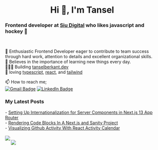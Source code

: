 <h1 align="center">Hi 👋, I'm Tansel</h1>

### Frontend developer at [Siu Digital][SiuDigital] who likes javascript and hockey 🏒

<br />

👯 Enthusiastic Frontend Developer eager to contribute to team success through hard work, attention to details and excellent organizational skills. <br />
📝 Believes in the importance of learning new things every day. <br />
👨🏼‍💻 Building [tanselberkant.dev][website]  <br />
💜 loving [typescript][typescript], [react][react],  and [tailwind][tailwind]  <br/> 

📫 How to reach me;<br>
  [![Gmail Badge](https://img.shields.io/badge/Gmail-D14836?style=for-the-badge&logo=gmail&logoColor=white)](https://mail.google.com/mail/u/0/?hl=tr&tf=cm&fs=1&to=tanselberkant@gmail.com)
  [![LinkedIn Badge](https://img.shields.io/badge/LinkedIn-0077B5?style=for-the-badge&logo=linkedin&logoColor=white)](https://www.linkedin.com/in/tanselberkantoflaz/)

<h3>My Latest Posts</h3>
- <a href="https://tanselberkant.dev/posts/setting-up-internationalization-for-server-components-in-next-js-13-app-router">Setting Up Internationalization for Server Components in Next.js 13 App Router</a><br />
- <a href="https://tanselberkant.dev/posts/rendering-code-blocks-in-a-next-js-and-sanity-project">Rendering Code Blocks In A Next.js and Sanity Project</a> <br />
- <a href="https://tanselberkant.dev/posts/react-activity-calendar-for-github-activities">Visualizing Github Activity With React Activity Calendar</a> <br />


<br />

<!-- GitHub Stats -->  
<img align="left" src="https://github-readme-stats.vercel.app/api/top-langs/?username=tanselberkant&layout=compact&theme=tokyonight" />
<!-- <img height="164em" src="https://github-readme-stats.vercel.app/api?username=tanselberkant&count_private=true&show_icons=true&theme=tokyonight" > -->

![](https://komarev.com/ghpvc/?username=tanselberkant)

[website]: https://tanselberkant.dev
[SiuDigital]: https://www.linkedin.com/company/siudigital
[typescript]: https://www.typescriptlang.org
[react]: http://reactjs.org
[tailwind]: https://tailwindcss.com
[atlassian]: https://atlassian.com
